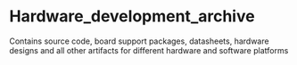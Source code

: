 # Hardware_development_archive
 Contains source code, board support packages, datasheets, hardware designs and all other artifacts for different hardware and software platforms
